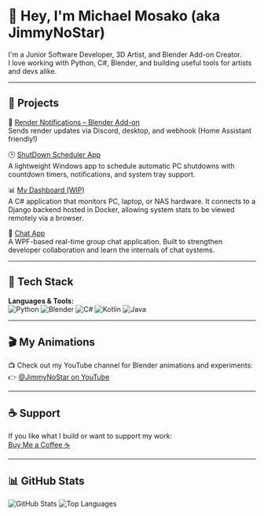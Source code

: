 # 👋 Hey, I'm Michael Mosako (aka JimmyNoStar)

I'm a Junior Software Developer, 3D Artist, and Blender Add-on Creator.  
I love working with Python, C#, Blender, and building useful tools for artists and devs alike.

---

## 🔧 Projects

🚀 [Render Notifications – Blender Add-on](https://github.com/yourusername/render-notifications)  
Sends render updates via Discord, desktop, and webhook (Home Assistant friendly!)

🕒 [ShutDown Scheduler App](https://github.com/JimmyNos/ShutDown-Scheduler)  
A lightweight Windows app to schedule automatic PC shutdowns with countdown timers, notifications, and system tray support.

📊 [My Dashboard (WIP)](https://github.com/JimmyNos/My-Dashboard)  
A C# application that monitors PC, laptop, or NAS hardware. It connects to a Django backend hosted in Docker, allowing system stats to be viewed remotely via a browser.

💬 [Chat App](https://github.com/ThePrince05/Chat-App)  
A WPF-based real-time group chat application. Built to strengthen developer collaboration and learn the internals of chat systems.

---

## 🧰 Tech Stack

**Languages & Tools:**  
![Python](https://img.shields.io/badge/-Python-3776AB?style=flat&logo=python&logoColor=white)
![Blender](https://img.shields.io/badge/-Blender-F5792A?style=flat&logo=blender&logoColor=white)
![C#](https://img.shields.io/badge/-C%23-239120?style=flat&logo=csharp&logoColor=white)
![Kotlin](https://img.shields.io/badge/-Kotlin-0095D5?style=flat&logo=kotlin&logoColor=white)
![Java](https://img.shields.io/badge/-Java-007396?style=flat&logo=java&logoColor=white)

---

## 🎬 My Animations

📺 Check out my YouTube channel for Blender animations and experiments:  
👉 [@JimmyNoStar on YouTube](https://www.youtube.com/@JimmyNoStar)

---

## ☕ Support

If you like what I build or want to support my work:  
[Buy Me a Coffee ☕](https://buymeacoffee.com/jimmynostar)

---

## 📊 GitHub Stats

![GitHub Stats](https://github-readme-stats.vercel.app/api?username=JimmyNoStar&show_icons=true&theme=tokyonight)
![Top Languages](https://github-readme-stats.vercel.app/api/top-langs/?username=JimmyNoStar&layout=compact&theme=tokyonight)
